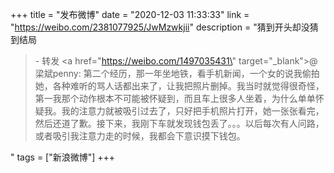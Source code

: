 +++
title = "发布微博"
date = "2020-12-03 11:33:33"
link = "https://weibo.com/2381077925/JwMzwkjii"
description = "猜到开头却没猜到结局<br><blockquote> - 转发 <a href=\"https://weibo.com/1497035431\" target=\"_blank\">@梁斌penny</a>: 第二个经历，那一年坐地铁，看手机新闻，一个女的说我偷拍她，各种难听的骂人话都出来了，让我把照片删掉。我当时就觉得很奇怪，第一我那个动作根本不可能被怀疑到，而且车上很多人坐着，为什么单单怀疑我。我的注意力就被吸引过去了，只好把手机照片打开，她一张张看完，然后还道了歉。接下来，我刚下车就发现钱包丢了。。。以后每次有人问路，或者吸引我注意力走的时候，我都会下意识摸下钱包。</blockquote>"
tags = ["新浪微博"]
+++
